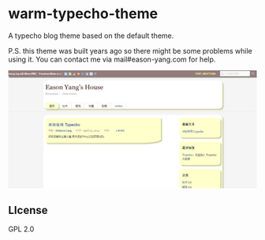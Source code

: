 # warm-typecho-theme
A typecho blog theme based on the default theme.

P.S. this theme was built years ago so there might be some problems while using it. You can contact me via mail#eason-yang.com for help. 

![Preview](screenshot.png)

## LIcense

GPL 2.0